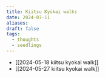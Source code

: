 ```yaml
---
title: Kiitsu Kyōkai walks
date: 2024-07-11
aliases: 
draft: false
tags:
  - thoughts
  - seedlings
---
```

- [[2024-05-18 kiitsu kyokai walk]]
- [[2024-05-27 kiitsu kyokai walk]]